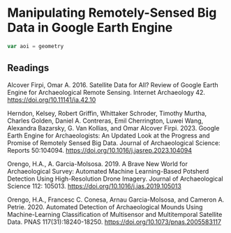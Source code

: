 # Manipulating Remotely-Sensed Big Data in Google Earth Engine

```JavaScript
var aoi = geometry
```

## Readings

Alcover Firpi, Omar A. 2016. Satellite Data for All? Review of Google Earth Engine 
for Archaeological Remote Sensing. Internet Archaeology 42. 
<https://doi.org/10.11141/ia.42.10>

Herndon, Kelsey, Robert Griffin, Whittaker Schroder, Timothy Murtha, Charles Golden,
Daniel A. Contreras, Emil Cherrington, Luwei Wang, Alexandra Bazarsky, G. Van Kollias,
and Omar Alcover Firpi. 2023. Google Earth Engine for Archaeologists: An Updated
Look at the Progress and Promise of Remotely Sensed Big Data. Journal of Archaeological
Science: Reports 50:104094. <https://doi.org/10.1016/j.jasrep.2023.104094>

Orengo, H.A., A. Garcia-Molsosa. 2019. A Brave New World for Archaeological Survey:
Automated Machine Learning-Based Potsherd Detection Using High-Resolution Drone Imagery. 
Journal of Archaeological Science 112: 105013. <https://doi.org/10.1016/j.jas.2019.105013>

Orengo, H.A., Francesc C. Conesa, Arnau Garcia-Molsosa, and Cameron A. Petrie. 2020.
Automated Detection of Archaeological Mounds Using Machine-Learning Classification of 
Multisensor and Multitemporal Satellite Data. PNAS 117(31):18240-18250.
<https://doi.org/10.1073/pnas.2005583117>
